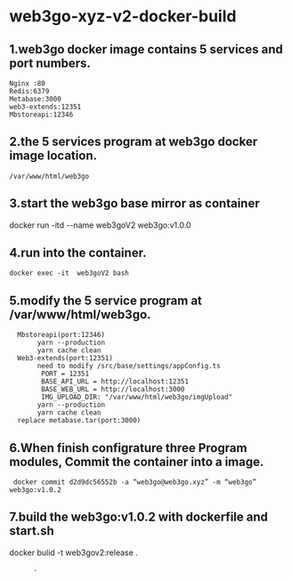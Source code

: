 # web3go-xyz-v2-docker-build
## 1.web3go docker image contains 5 services and port numbers.
    Nginx :80       
    Redis:6379
    Metabase:3000  
    web3-extends:12351
    Mbstoreapi:12346
## 2.the 5 services program at web3go docker image location.
    /var/www/html/web3go
## 3.start the web3go base mirror as container
   docker run -itd --name web3goV2  web3go:v1.0.0 
## 4.run into the container.
    docker exec -it  web3goV2 bash
## 5.modify the 5 service program at /var/www/html/web3go.
 ```
   Mbstoreapi(port:12346)
        yarn --production
        yarn cache clean
   Web3-extends(port:12351)
        need to modify /src/base/settings/appConfig.ts
         PORT = 12351
         BASE_API_URL = http://localhost:12351
         BASE_WEB_URL = http://localhost:3000
         IMG_UPLOAD_DIR: "/var/www/html/web3go/imgUpload"
        yarn --production
        yarn cache clean
   replace metabase.tar(port:3000)
   ```
## 6.When finish configrature three Program modules, Commit the container into a image.
     docker commit d2d9dc56552b -a “web3go@web3go.xyz” -m “web3go”  web3go:v1.0.2  
    
## 7.build the web3go:v1.0.2 with dockerfile and start.sh
   docker bulid -t web3gov2:release .
  
          . 
   
   

